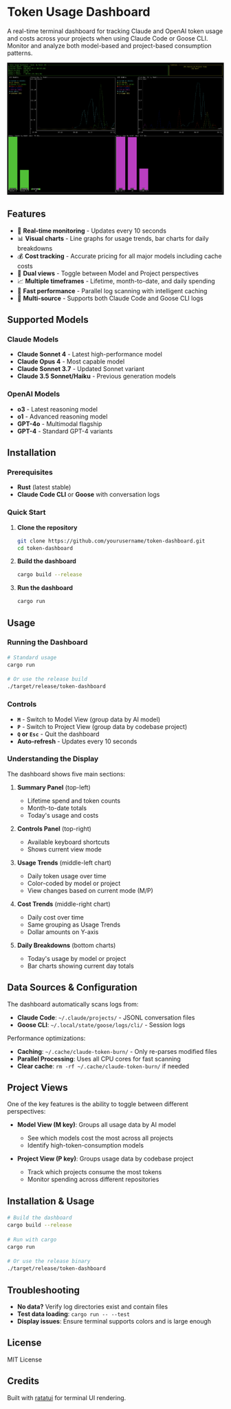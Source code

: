# Token Usage Dashboard

A real-time terminal dashboard for tracking Claude and OpenAI token usage and costs across your projects when using Claude Code or Goose CLI. Monitor and analyze both model-based and project-based consumption patterns.

![Dashboard Screenshot](screenshot.png)

## Features

- 🔄 **Real-time monitoring** - Updates every 10 seconds
- 📊 **Visual charts** - Line graphs for usage trends, bar charts for daily breakdowns
- 💰 **Cost tracking** - Accurate pricing for all major models including cache costs
- 🎯 **Dual views** - Toggle between Model and Project perspectives
- 📈 **Multiple timeframes** - Lifetime, month-to-date, and daily spending
- 🚀 **Fast performance** - Parallel log scanning with intelligent caching
- 🔧 **Multi-source** - Supports both Claude Code and Goose CLI logs

## Supported Models

### Claude Models
- **Claude Sonnet 4** - Latest high-performance model
- **Claude Opus 4** - Most capable model
- **Claude Sonnet 3.7** - Updated Sonnet variant
- **Claude 3.5 Sonnet/Haiku** - Previous generation models

### OpenAI Models  
- **o3** - Latest reasoning model
- **o1** - Advanced reasoning model
- **GPT-4o** - Multimodal flagship
- **GPT-4** - Standard GPT-4 variants

## Installation

### Prerequisites
- **Rust** (latest stable)
- **Claude Code CLI** or **Goose** with conversation logs

### Quick Start

1. **Clone the repository**
   ```bash
   git clone https://github.com/yourusername/token-dashboard.git
   cd token-dashboard
   ```

2. **Build the dashboard**
   ```bash
   cargo build --release
   ```

3. **Run the dashboard**
   ```bash
   cargo run
   ```

## Usage

### Running the Dashboard
```bash
# Standard usage
cargo run

# Or use the release build
./target/release/token-dashboard
```

### Controls
- **`M`** - Switch to Model View (group data by AI model)
- **`P`** - Switch to Project View (group data by codebase project)
- **`Q` or `Esc`** - Quit the dashboard
- **Auto-refresh** - Updates every 10 seconds

### Understanding the Display

The dashboard shows five main sections:

1. **Summary Panel** (top-left)
   - Lifetime spend and token counts
   - Month-to-date totals
   - Today's usage and costs

2. **Controls Panel** (top-right)
   - Available keyboard shortcuts
   - Shows current view mode

3. **Usage Trends** (middle-left chart)
   - Daily token usage over time
   - Color-coded by model or project
   - View changes based on current mode (M/P)

4. **Cost Trends** (middle-right chart)  
   - Daily cost over time
   - Same grouping as Usage Trends
   - Dollar amounts on Y-axis

5. **Daily Breakdowns** (bottom charts)
   - Today's usage by model or project
   - Bar charts showing current day totals

## Data Sources & Configuration

The dashboard automatically scans logs from:

- **Claude Code**: `~/.claude/projects/` - JSONL conversation files
- **Goose CLI**: `~/.local/state/goose/logs/cli/` - Session logs

Performance optimizations:
- **Caching**: `~/.cache/claude-token-burn/` - Only re-parses modified files
- **Parallel Processing**: Uses all CPU cores for fast scanning
- **Clear cache**: `rm -rf ~/.cache/claude-token-burn/` if needed

## Project Views

One of the key features is the ability to toggle between different perspectives:

- **Model View (M key)**: Groups all usage data by AI model
  - See which models cost the most across all projects
  - Identify high-token-consumption models

- **Project View (P key)**: Groups usage data by codebase project
  - Track which projects consume the most tokens
  - Monitor spending across different repositories

## Installation & Usage

```bash
# Build the dashboard
cargo build --release

# Run with cargo
cargo run

# Or use the release binary
./target/release/token-dashboard
```

## Troubleshooting

- **No data?** Verify log directories exist and contain files
- **Test data loading**: `cargo run -- --test`
- **Display issues**: Ensure terminal supports colors and is large enough

## License

MIT License

## Credits

Built with [ratatui](https://github.com/ratatui-org/ratatui) for terminal UI rendering.
